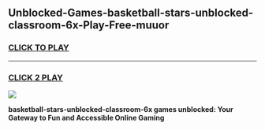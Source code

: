
## Unblocked-Games-basketball-stars-unblocked-classroom-6x-Play-Free-muuor
<h3>
<a href="https://premium76.site?title=basketball-stars-unblocked-classroom-6x&ref=18A">CLICK TO PLAY</a></h3>
<hr>

<h3>
<a href="https://premium76.site?title=basketball-stars-unblocked-classroom-6x&ref=18A">CLICK 2 PLAY</a>
  
</h3>

<a href="https://premium76.site?title=basketball-stars-unblocked-classroom-6x&ref=18A"><img src="https://clearcache.store/games.png"></a>


**basketball-stars-unblocked-classroom-6x games unblocked: Your Gateway to Fun and Accessible Online Gaming**
